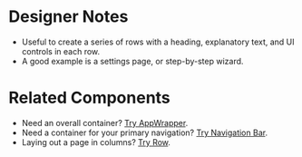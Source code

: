 # Designer Notes
- Useful to create a series of rows with a heading, explanatory text, and UI controls in each row.
- A good example is a settings page, or step-by-step wizard.

# Related Components
- Need an overall container? [Try AppWrapper](/components/app-wrapper "Try App Wrapper").
- Need a container for your primary navigation? [Try Navigation Bar](/components/navigation-bar "Try Navigation Bar").
- Laying out a page in columns? [Try Row](/components/row "Try Row").